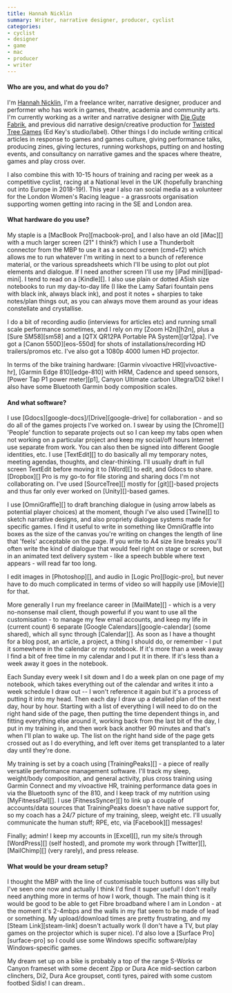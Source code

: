 ```yaml
---
title: Hannah Nicklin
summary: Writer, narrative designer, producer, cyclist
categories:
- cyclist
- designer
- game
- mac
- producer
- writer
---
```


#### Who are you, and what do you do?

I'm [Hannah Nicklin](http://www.hannahnicklin.com/ "Hannah's website."), I'm a freelance writer, narrative designer, producer and performer who has work in games, theatre, academia and community arts. I'm currently working as a writer and narrative designer with [Die Gute Fabrik](http://gutefabrik.com/ "A Dutch/American gaming studio."), and previous did narrative design/creative production for [Twisted Tree Games](http://twistedtreegames.com/ "A UK gaming studio.") (Ed Key's studio/label). Other things I do include writing critical articles in response to games and games culture, giving performance talks, producing zines, giving lectures, running workshops, putting on and hosting events, and consultancy on narrative games and the spaces where theatre, games and play cross over.

I also combine this with 10-15 hours of training and racing per week as a competitive cyclist, racing at a National level in the UK (hopefully branching out into Europe in 2018-19!). This year I also ran social media as a volunteer for the London Women's Racing league - a grassroots organisation supporting women getting into racing in the SE and London area.

#### What hardware do you use?

My staple is a [MacBook Pro][macbook-pro], and I also have an old [iMac][] with a much larger screen (21" I think?) which I use a Thunderbolt connector from the MBP to use it as a second screen (cmd+f2) which allows me to run whatever I'm writing in next to a bunch of reference material, or the various spreadsheets which I'll be using to plot out plot elements and dialogue. If I need another screen I'll use my [iPad mini][ipad-mini]. I tend to read on a [Kindle][]. I also use plain or dotted A5ish size notebooks to run my day-to-day life (I like the Lamy Safari fountain pens with black ink, always black ink), and post it notes + sharpies to take notes/plan things out, as you can always move them around as your ideas constellate and crystallise.

I do a bit of recording audio (interviews for articles etc) and running small scale performance sometimes, and I rely on my [Zoom H2n][h2n], plus a [Sure SM58][sm58] and a [QTX QR12PA Portable PA System][qr12pa]. I've got a [Canon 550D][eos-550d] for shots of installations/recording HD trailers/promos etc. I've also got a 1080p 4000 lumen HD projector.

In terms of the bike training hardware: [Garmin vívoactive HR][vivoactive-hr], [Garmin Edge 810][edge-810] with HRM, Cadence and speed sensors, [Power Tap P1 power meter][p1], Canyon Ultimate carbon Ultegra/Di2 bike! I also have some Bluetooth Garmin body composition scales.

#### And what software?

I use [Gdocs][google-docs]/[Drive][google-drive] for collaboration - and so do all of the games projects I've worked on. I swear by using the [Chrome][] 'People' function to separate projects out so I can keep my tabs open when not working on a particular project and keep my social/off hours Internet use separate from work. You can also then be signed into different Google identities, etc. I use [TextEdit][] to do basically all my temporary notes, meeting agendas, thoughts, and clear-thinking. I'll usually draft in full screen TextEdit before moving it to [Word][] to edit, and Gdocs to share. [Dropbox][] Pro is my go-to for file storing and sharing docs I'm not collaborating on. I've used [SourceTree][] mostly for [git][]-based projects and thus far only ever worked on [Unity][]-based games.

I use [OmniGraffle][] to draft branching dialogue in (using arrow labels as potential player choices) at the moment, though I've also used [Twine][] to sketch narrative designs, and also propriety dialogue systems made for specific games. I find it useful to write in something like OmniGraffle into boxes as the size of the canvas you're writing on changes the length of line that 'feels' acceptable on the page. If you write to A4 size line breaks you'll often write the kind of dialogue that would feel right on stage or screen, but in an animated text delivery system - like a speech bubble where text appears - will read far too long.

I edit images in [Photoshop][], and audio in [Logic Pro][logic-pro], but never have to do much complicated in terms of video so will happily use [iMovie][] for that.

More generally I run my freelance career in [MailMate][] - which is a very no-nonsense mail client, though powerful if you want to use all the customisation - to manage my few email accounts, and keep my life in (current count) 6 separate [Google Calendars][google-calendar] (some shared), which all sync through [Calendar][]. As soon as I have a thought for a blog post, an article, a project, a thing I should do, or remember - I put it somewhere in the calendar or my notebook. If it's more than a week away I find a bit of free time in my calendar and I put it in there. If it's less than a week away it goes in the notebook.

Each Sunday every week I sit down and I do a week plan on one page of my notebook, which takes everything out of the calendar and writes it into a week schedule I draw out -- I won't reference it again but it's a process of putting it into my head. Then each day I draw up a detailed plan of the next day, hour by hour. Starting with a list of everything I will need to do on the right hand side of the page, then putting the time dependent things in, and fitting everything else around it, working back from the last bit of the day, I put in my training in, and then work back another 90 minutes and that's when I'll plan to wake up. The list on the right hand side of the page gets crossed out as I do everything, and left over items get transplanted to a later day until they're done.

My training is set by a coach using [TrainingPeaks][] - a piece of really versatile performance management software. I'll track my sleep, weight/body composition, and general activity, plus cross training using Garmin Connect and my vívoactive HR, training performance data goes in via the Bluetooth sync of the 810, and I keep track of my nutrition using [MyFitnessPal][]. I use [FitnessSyncer][] to link up a couple of accounts/data sources that TrainingPeaks doesn't have native support for, so my coach has a 24/7 picture of my training, sleep, weight etc. I'll usually communicate the human stuff; RPE, etc, via [Facebook][] messages!

Finally; admin! I keep my accounts in [Excel][], run my site/s through [WordPress][] (self hosted), and promote my work through [Twitter][], [MailChimp][] (very rarely), and press release.

#### What would be your dream setup?

I thought the MBP with the line of customisable touch buttons was silly but I've seen one now and actually I think I'd find it super useful! I don't really need anything more in terms of how I work, though. The main thing is it would be good to be able to get Fibre broadband where I am in London - at the moment it's 2-4mbps and the walls in my flat seem to be made of lead or something. My upload/download times are pretty frustrating, and my [Steam Link][steam-link] doesn't actually work (I don't have a TV, but play games on the projector which is super nice). I'd also love a [Surface Pro][surface-pro] so I could use some Windows specific software/play Windows-specific games.

My dream set up on a bike is probably a top of the range S-Works or Canyon frameset with some decent Zipp or Dura Ace mid-section carbon clinchers, Di2, Dura Ace groupset, conti tyres, paired with some custom footbed Sidis! I can dream..